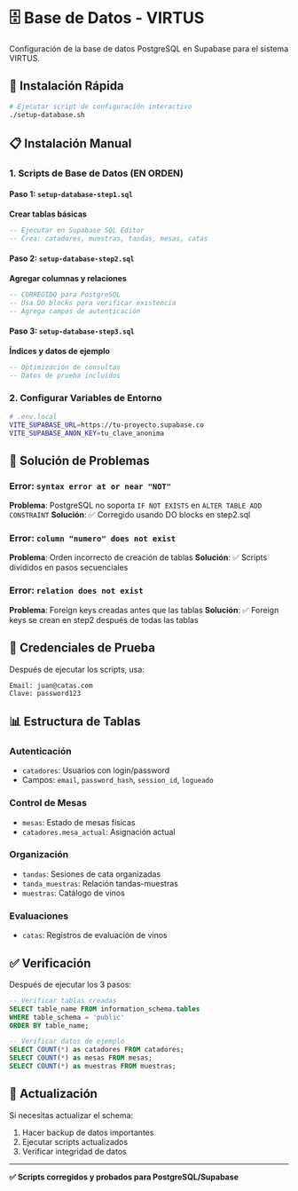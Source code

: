 # 🗄️ Base de Datos - VIRTUS

Configuración de la base de datos PostgreSQL en Supabase para el sistema VIRTUS.

## 🚀 Instalación Rápida

```bash
# Ejecutar script de configuración interactivo
./setup-database.sh
```

## 📋 Instalación Manual

### 1. Scripts de Base de Datos (EN ORDEN)

#### Paso 1: `setup-database-step1.sql`
**Crear tablas básicas**
```sql
-- Ejecutar en Supabase SQL Editor
-- Crea: catadores, muestras, tandas, mesas, catas
```

#### Paso 2: `setup-database-step2.sql` 
**Agregar columnas y relaciones**
```sql
-- CORREGIDO para PostgreSQL
-- Usa DO blocks para verificar existencia
-- Agrega campos de autenticación
```

#### Paso 3: `setup-database-step3.sql`
**Índices y datos de ejemplo**
```sql
-- Optimización de consultas
-- Datos de prueba incluidos
```

### 2. Configurar Variables de Entorno

```bash
# .env.local
VITE_SUPABASE_URL=https://tu-proyecto.supabase.co
VITE_SUPABASE_ANON_KEY=tu_clave_anonima
```

## 🔧 Solución de Problemas

### Error: `syntax error at or near "NOT"`
**Problema**: PostgreSQL no soporta `IF NOT EXISTS` en `ALTER TABLE ADD CONSTRAINT`
**Solución**: ✅ Corregido usando DO blocks en step2.sql

### Error: `column "numero" does not exist`
**Problema**: Orden incorrecto de creación de tablas
**Solución**: ✅ Scripts divididos en pasos secuenciales

### Error: `relation does not exist`
**Problema**: Foreign keys creadas antes que las tablas
**Solución**: ✅ Foreign keys se crean en step2 después de todas las tablas

## 🎯 Credenciales de Prueba

Después de ejecutar los scripts, usa:
```
Email: juan@catas.com
Clave: password123
```

## 📊 Estructura de Tablas

### Autenticación
- `catadores`: Usuarios con login/password
- Campos: `email`, `password_hash`, `session_id`, `logueado`

### Control de Mesas
- `mesas`: Estado de mesas físicas
- `catadores.mesa_actual`: Asignación actual

### Organización
- `tandas`: Sesiones de cata organizadas
- `tanda_muestras`: Relación tandas-muestras
- `muestras`: Catálogo de vinos

### Evaluaciones
- `catas`: Registros de evaluación de vinos

## ✅ Verificación

Después de ejecutar los 3 pasos:

```sql
-- Verificar tablas creadas
SELECT table_name FROM information_schema.tables 
WHERE table_schema = 'public' 
ORDER BY table_name;

-- Verificar datos de ejemplo
SELECT COUNT(*) as catadores FROM catadores;
SELECT COUNT(*) as mesas FROM mesas;
SELECT COUNT(*) as muestras FROM muestras;
```

## 🔄 Actualización

Si necesitas actualizar el schema:
1. Hacer backup de datos importantes
2. Ejecutar scripts actualizados
3. Verificar integridad de datos

---

**✅ Scripts corregidos y probados para PostgreSQL/Supabase**